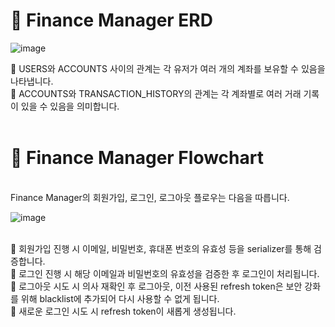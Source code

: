 
<h1>💭 Finance Manager ERD</h1>

![image](https://github.com/user-attachments/assets/8acbeb5d-90fe-4184-b5e8-8c0515ebe8ac)

👀 USERS와 ACCOUNTS 사이의 관계는 각 유저가 여러 개의 계좌를 보유할 수 있음을 나타냅니다.
<br/> 
👀 ACCOUNTS와 TRANSACTION_HISTORY의 관계는 각 계좌별로 여러 거래 기록이 있을 수 있음을 의미합니다.
<br/> 
<br/>
<h1>💫 Finance Manager Flowchart</h1>
<br/> Finance Manager의 회원가입, 로그인, 로그아웃 플로우는 다음을 따릅니다.
<br/> 

![image](https://github.com/user-attachments/assets/f509c2b4-fb80-4dc9-b038-46c47bdd1e98)

<br/> 
👾 회원가입 진행 시 이메일, 비밀번호, 휴대폰 번호의 유효성 등을 serializer를 통해 검증합니다.
<br/> 
👾 로그인 진행 시 해당 이메일과 비밀번호의 유효성을 검증한 후 로그인이 처리됩니다.
<br/> 
👾 로그아웃 시도 시 의사 재확인 후 로그아웃, 이전 사용된 refresh token은 보안 강화를 위해 blacklist에 추가되어 다시 사용할 수 없게 됩니다.
<br/> 
👾 새로운 로그인 시도 시 refresh token이 새롭게 생성됩니다.
